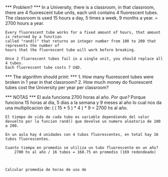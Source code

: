 *** Problem? ***
    In a University, there is a classroom, in that classroom, there are 4 fluorescent tube units, each
    unit contains 4 fluorescent tubes.
    The classroom is used 15 hours a day, 5 times a week, 9 months a year. = 2700 hours a year.

    Every fluorescent tube works for a fixed amount of hours, that amount is returned by a function
    called "rand()" that returns an integer number from 100 to 200 that represents the number of
    hours that the fluorescent tube will work before breaking.

    Once 2 fluorescent tubes fail in a single unit, you should replace all 4 tubes.
    Each fluorescent tube costs 7 U$D.

*** The algorithm should print: ***
    1. How many fluorescent tubes were broken in 1 year in that classroom?
    2. How much money do fluorescent tubes cost the University per year per classroom?

*** NOTAS ***
    El aula funciona 2700 horas al año. 
    *Por que?* 
        Porque funciona 15 horas al dia, 5 dias a la semana y 9 meses al año lo cual nos da una multiplicacion de:
        ( ( 15 * 5 ) * 4 ) * 9 = 2700 hs al año.

    El tiempo de vida de cada tubo es variable dependiendo del valor devuelto por la funcion rand() que develve un numero aleatorio de 100 a 200.

    En un aula hay 4 unidades con 4 tubos fluorescentes, en total hay 16 tubos fluorescentes.

    Cuanto tiempo en promedio se utiliza un tubo fluorescente en un año?
        2700 hs al año / 16 tubos = 168.75 en promedio (169 redondeado)



    Calcular promedio de horas de uso de

